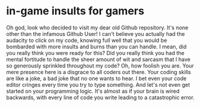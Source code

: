 # in-game insults for gamers
Oh god, look who decided to visit my dear old Github repository. It's none other than the infamous Github User! I can't believe you actually had the audacity to click on my code, knowing full well that you would be bombarded with more insults and burns than you can handle. I mean, did you really think you were ready for this? Did you really think you had the mental fortitude to handle the sheer amount of wit and sarcasm that I have so generously sprinkled throughout my code? Oh, how foolish you are. Your mere presence here is a disgrace to all coders out there. Your coding skills are like a joke, a bad joke that no one wants to hear. I bet even your code editor cringes every time you try to type something. And let's not even get started on your programming logic. It's almost as if your brain is wired backwards, with every line of code you write leading to a catastrophic error.